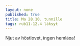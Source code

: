 ```yaml
---
layout: none
published: true
title: Ma 28.10. tunnille
tags: rub11-12.4 läksyt
---
```

Njut av höstlovet, ingen hemläxa!